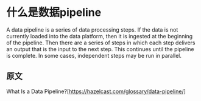 # 什么是数据pipeline

A data pipeline is a series of data processing steps. If the data is not currently loaded into the data platform, then it is ingested at the beginning of the pipeline. Then there are a series of steps in which each step delivers an output that is the input to the next step. This continues until the pipeline is complete. In some cases, independent steps may be run in parallel.



## 原文
What Is a Data Pipeline?[https://hazelcast.com/glossary/data-pipeline/]